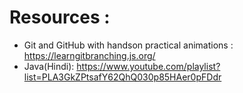 # Resources :

- Git and GitHub with handson practical animations : https://learngitbranching.js.org/
- Java(Hindi): https://www.youtube.com/playlist?list=PLA3GkZPtsafY62QhQ030p85HAer0pFDdr